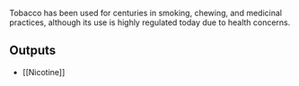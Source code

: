 Tobacco has been used for centuries in smoking, chewing, and medicinal practices, although its use is highly regulated today due to health concerns.

## Outputs
- [[Nicotine]]